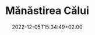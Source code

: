 ---
title: "Mănăstirea Călui"
date: 2022-12-05T15:34:49+02:00
keywords: ["Manastirea Calui"]
draft: false
type: other
layout:
sitemap_exclude: false

sitemap:
  changefreq: weekly
  filename: sitemap.xml
  priority: 1

#----------------------------------------------------/
# Head
#----------------------------------------------------/
  

#----------------------------------------------------/
# Page
#----------------------------------------------------/
page:
  title: "Despre <span>Mănăstirea Călui</span>"
  description: "Mănăstirea Călui se află pe malul Oltețului, în apropiere de Craiova, nu departe de comuna Oboga, comună renumită pentru ceramica ei populară. Așezământul monahal, înconjurat de un puternic zid de cărămidă, a fost întemeiată între anii 1516-1521, în timpul domniei lui Neagoe Basarab (1512-1521), de către banul Vlad și frații săi, Dumitru și Bălică. Primii ctitori au ridicat edificiul până la nivelul temeliilor, dar nu l-au putut probabil termina. Mânastirea Călui, cu hramul Sfântul Nicolae, a fost ridicată de către boierii Craiovești, apoi a fost restaurată și înfrumusețată de frații Buzești în perioada 20 aprilie – 8 iunie 1588, atunci când au fost inființate și corpurile de chilii, după cum precizează pisania săpată în piatră deasupra ușii de la intrarea bisericii. 

  <br>
  <br>
  Ulterior monumentului i s-a adăugat un exonartex, mărginit de arcade laterale. Biserica Sfântul Nicolae este un monument reprezentativ al arhitecturii muntenești din secolul al XVI-lea, care se impune prin proporțiile grandioase ale turlei și prin bogata decorație a fațadelor. Fațadele bisericii au un parament de cărămidă și tencuială, cu un puternic brâu median, având registrul inferior împărțit în panouri dreptunghiulare, iar cel superior cu arcaturi duble. 
  
  <br>
  <br>
  Interiorul păstrează un ansamblu de picturi murale realizate de meșterul zugrav Mina între anii 1593-1594, care îi înfățișează pe Frații Radu, Preda și Stroe Buzescu, precum și un tablou cu domnii Mihai Viteazu și Petru Cercel. Biserica a fost renovată în anii 1650, 1828, 1834 și amplu restaurată în 1932-1937."

  image:
    items:
      
      - title: "Mănăstirea Călui"
        link: ""
        image: "/carousel/gallery-1.jpg"
        image2x: "/carousel/gallery-1@2x.jpg"

      - title: "Mănăstirea Călui"
        link: ""
        image: "/carousel/gallery-2.jpg"
        image2x: "/carousel/gallery-2@2x.jpg"

      - title: "Mănăstirea Călui"
        link: ""
        image: "/carousel/gallery-3.jpg"
        image2x: "/carousel/gallery-3@2x.jpg"


---